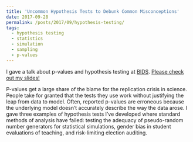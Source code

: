 ```yaml
---
title: 'Uncommon Hypothesis Tests to Debunk Common Misconceptions'
date: 2017-09-28
permalink: /posts/2017/09/hypothesis-testing/
tags:
  - hypothesis testing
  - statistics
  - simulation
  - sampling
  - p-values
---
```


I gave a talk about p-values and hypothesis testing at [BIDS](). [Please check out my slides!](https://kellieotto.github.io/files/2017-09-28-kellie-ottoboni-pvalues.pdf)

P-values get a large share of the blame for the replication crisis in science. People take for granted that the tests they use work without justifying the leap from data to model. Often, reported p-values are erroneous because the underlying model doesn’t accurately describe the way the data arose.  I gave three examples of hypothesis tests I’ve developed where standard methods of analysis have failed: testing the adequacy of pseudo-random number generators for statistical simulations, gender bias in student evaluations of teaching, and risk-limiting election auditing.
